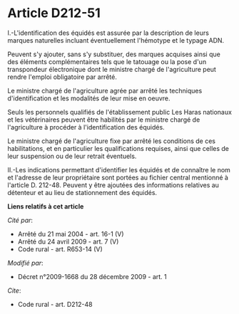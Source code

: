 # Article D212-51

I.-L'identification des équidés est assurée par la description de leurs marques naturelles incluant éventuellement l'hémotype
et le typage ADN. 

Peuvent s'y ajouter, sans s'y substituer, des marques acquises ainsi que des éléments complémentaires tels que le tatouage ou
la pose d'un transpondeur électronique dont le ministre chargé de l'agriculture peut rendre l'emploi obligatoire par arrêté. 

Le ministre chargé de l'agriculture agrée par arrêté les techniques d'identification et les modalités de leur mise en
oeuvre. 

Seuls les personnels qualifiés de l'établissement public Les Haras nationaux et les vétérinaires peuvent être habilités par
le ministre chargé de l'agriculture à procéder à l'identification des équidés. 

Le ministre chargé de l'agriculture fixe par arrêté les conditions de ces habilitations, et en particulier les qualifications
requises, ainsi que celles de leur suspension ou de leur retrait éventuels. 

II.-Les indications permettant d'identifier les équidés et de connaître le nom et l'adresse de leur propriétaire sont portées
au fichier central mentionné à l'article D. 212-48. Peuvent y être ajoutées des informations relatives au détenteur et au
lieu de stationnement des équidés.

**Liens relatifs à cet article**

_Cité par_:

  - Arrêté du 21 mai 2004 - art. 16-1 (V)
  - Arrêté du 24 avril 2009 - art. 7 (V)
  - Code rural - art. R653-14 (V)

_Modifié par_:

  - Décret n°2009-1668 du 28 décembre 2009 - art. 1

_Cite_:

  - Code rural - art. D212-48
